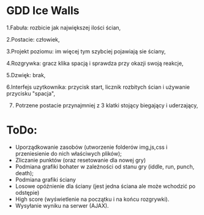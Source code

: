 # GDD Ice Walls

1.Fabuła:  rozbicie jak największej ilości ścian,

2.Postacie:  człowiek,

3.Projekt poziomu:  im więcej tym szybciej pojawiają sie ściany,

4.Rozgrywka:  gracz klika spacją i sprawdza przy okazji swoją reakcje,

5.Dzwięk: brak,

6.Interfejs uzytkownika: przycisk start, licznik rozbitych ścian i używanie przycisku "spacja",

7. Potrzene postacie przynajmniej z 3 klatki stojący biegający i uderzający, 


# ToDo:

- Uporządkowanie zasobów (utworzenie folderów img,js,css i przeniesienie do nich właściwych plików);
- Zliczanie punktów (oraz resetowanie dla nowej gry)
- Podmiana grafiki bohater w zależności od stanu gry (iddle, run, punch, death);
- Podmiana grafiki ściany
- Losowe opóźnienie dla ściany (jest jedna ściana ale może wchodzić po odstępie)
- High score (wyświetlenie na początku i na końcu rozgrywki).
- Wysyłanie wyniku na serwer (AJAX). 
